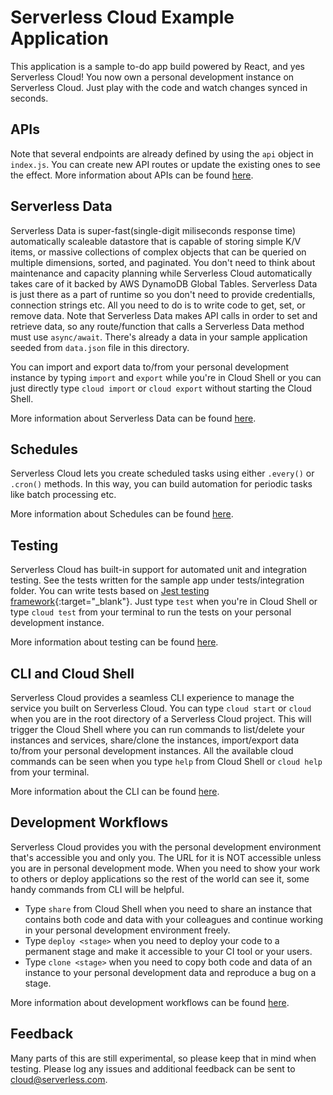 # Serverless Cloud Example Application

This application is a sample to-do app build powered by React, and yes Serverless Cloud!
You now own a personal development instance on Serverless Cloud. Just play with the code and watch changes synced in seconds.

## APIs

Note that several endpoints are already defined by using the `api` object in `index.js`. You can create new API routes or update the existing ones to see the effect.
More information about APIs can be found [here](https://serverless.github.io/cloud/apps/api.html).

## Serverless Data

Serverless Data is super-fast(single-digit miliseconds response time) automatically scaleable datastore that is capable of storing simple K/V items, or massive collections of complex objects that can be queried on multiple dimensions, sorted, and paginated.
You don't need to think about maintenance and capacity planning while Serverless Cloud automatically takes care of it backed by AWS DynamoDB Global Tables.
Serverless Data is just there as a part of runtime so you don't need to provide credentialls, connection strings etc. All you need to do is to write code to get, set, or remove data. Note that Serverless Data makes API calls in order to set and retrieve data, so any route/function that calls a Serverless Data method must use `async/await`. There's already a data in your sample application seeded from `data.json` file in this directory.

You can import and export data to/from your personal development instance by typing `import` and `export` while you're in Cloud Shell or you can just directly type `cloud import` or `cloud export` without starting the Cloud Shell.

More information about Serverless Data can be found [here](https://serverless.github.io/cloud/apps/data.html).

## Schedules

Serverless Cloud lets you create scheduled tasks using either `.every()` or `.cron()` methods. In this way, you can build automation for periodic tasks like batch processing etc.

More information about Schedules can be found [here](https://serverless.github.io/cloud/apps/schedule.html).

## Testing

Serverless Cloud has built-in support for automated unit and integration testing. See the tests written for the sample app under tests/integration folder. You can write tests based on [Jest testing framework](https://jestjs.io/){:target="\_blank"}.
Just type `test` when you're in Cloud Shell or type `cloud test` from your terminal to run the tests on your personal development instance.

More information about testing can be found [here](https://serverless.github.io/cloud/apps/testing.html).

## CLI and Cloud Shell

Serverless Cloud provides a seamless CLI experience to manage the service you built on Serverless Cloud. You can type `cloud start` or `cloud` when you are in the root directory of a Serverless Cloud project. This will trigger the Cloud Shell where you can run commands to list/delete your instances and services, share/clone the instances, import/export data to/from your personal development instances. All the available cloud commands can be seen when you type `help` from Cloud Shell or `cloud help` from your terminal.

More information about the CLI can be found [here](https://serverless.github.io/cloud/cli.html).

## Development Workflows

Serverless Cloud provides you with the personal development environment that's accessible you and only you. The URL for it is NOT accessible unless you are in personal development mode.
When you need to show your work to others or deploy applications so the rest of the world can see it, some handy commands from CLI will be helpful.

- Type `share` from Cloud Shell when you need to share an instance that contains both code and data with your colleagues and continue working in your personal development environment freely.
- Type `deploy <stage>` when you need to deploy your code to a permanent stage and make it accessible to your CI tool or your users.
- Type `clone <stage>` when you need to copy both code and data of an instance to your personal development data and reproduce a bug on a stage.

More information about development workflows can be found [here](https://serverless.github.io/cloud/workflows.html).

## Feedback

Many parts of this are still experimental, so please keep that in mind when testing. Please log any issues and additional feedback can be sent to cloud@serverless.com.
